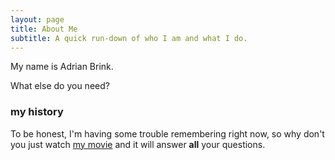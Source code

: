 ```yaml
---
layout: page
title: About Me
subtitle: A quick run-down of who I am and what I do.
---
```


My name is Adrian Brink.

What else do you need?

### my history

To be honest, I'm having some trouble remembering right now, so why don't you just watch [my movie](http://en.wikipedia.org/wiki/The_Princess_Bride_%28film%29) and it will answer **all** your questions.
